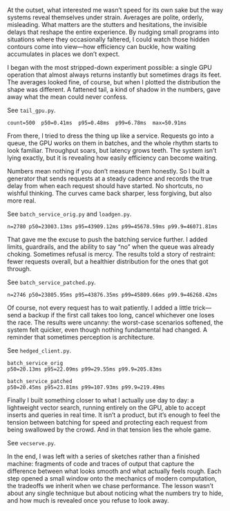 At the outset, what interested me wasn’t speed for its own sake but the way systems reveal themselves under strain. Averages are polite, orderly, misleading. What matters are the stutters and hesitations, the invisible delays that reshape the entire experience. By nudging small programs into situations where they occasionally faltered, I could watch those hidden contours come into view—how efficiency can buckle, how waiting accumulates in places we don’t expect.

I began with the most stripped-down experiment possible: a single GPU operation that almost always returns instantly but sometimes drags its feet. The averages looked fine, of course, but when I plotted the distribution the shape was different. A fattened tail, a kind of shadow in the numbers, gave away what the mean could never confess.

See `tail_gpu.py`.

```
count=500  p50=0.41ms  p95=0.48ms  p99=6.78ms  max=50.91ms
```

From there, I tried to dress the thing up like a service. Requests go into a queue, the GPU works on them in batches, and the whole rhythm starts to look familiar. Throughput soars, but latency grows teeth. The system isn’t lying exactly, but it is revealing how easily efficiency can become waiting.

Numbers mean nothing if you don’t measure them honestly. So I built a generator that sends requests at a steady cadence and records the true delay from when each request should have started. No shortcuts, no wishful thinking. The curves came back sharper, less forgiving, but also more real.

See `batch_service_orig.py` and `loadgen.py`.

```
n=2780 p50=23003.13ms p95=43909.12ms p99=45678.59ms p99.9=46071.81ms
```

That gave me the excuse to push the batching service further. I added limits, guardrails, and the ability to say “no” when the queue was already choking. Sometimes refusal is mercy. The results told a story of restraint: fewer requests overall, but a healthier distribution for the ones that got through.

See `batch_service_patched.py`.

```
n=2746 p50=23805.95ms p95=43876.35ms p99=45809.66ms p99.9=46268.42ms
```

Of course, not every request has to wait patiently. I added a little trick—send a backup if the first call takes too long, cancel whichever one loses the race. The results were uncanny: the worst-case scenarios softened, the system felt quicker, even though nothing fundamental had changed. A reminder that sometimes perception is architecture.

See `hedged_client.py`.

```
batch_service_orig
p50=20.13ms p95=22.09ms p99=29.55ms p99.9=205.83ms

batch_service_patched
p50=20.45ms p95=23.81ms p99=107.93ms p99.9=219.49ms
```

Finally I built something closer to what I actually use day to day: a lightweight vector search, running entirely on the GPU, able to accept inserts and queries in real time. It isn’t a product, but it’s enough to feel the tension between batching for speed and protecting each request from being swallowed by the crowd. And in that tension lies the whole game.

See `vecserve.py`.

In the end, I was left with a series of sketches rather than a finished machine: fragments of code and traces of output that capture the difference between what looks smooth and what actually feels rough. Each step opened a small window onto the mechanics of modern computation, the tradeoffs we inherit when we chase performance. The lesson wasn’t about any single technique but about noticing what the numbers try to hide, and how much is revealed once you refuse to look away.